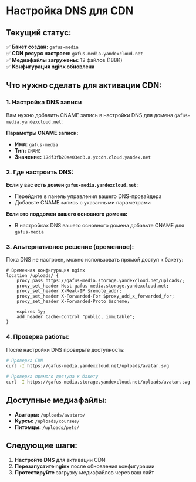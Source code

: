 # Настройка DNS для CDN

## Текущий статус:

✅ **Бакет создан:** `gafus-media`  
✅ **CDN ресурс настроен:** `gafus-media.yandexcloud.net`  
✅ **Медиафайлы загружены:** 12 файлов (188K)  
✅ **Конфигурация nginx обновлена**  

## Что нужно сделать для активации CDN:

### 1. Настройка DNS записи

Вам нужно добавить CNAME запись в настройки DNS для домена `gafus-media.yandexcloud.net`:

**Параметры CNAME записи:**
- **Имя:** `gafus-media`
- **Тип:** `CNAME`
- **Значение:** `17df3fb20ae034d3.a.yccdn.cloud.yandex.net`

### 2. Где настроить DNS:

**Если у вас есть домен `gafus-media.yandexcloud.net`:**
- Перейдите в панель управления вашего DNS-провайдера
- Добавьте CNAME запись с указанными параметрами

**Если это поддомен вашего основного домена:**
- В настройках DNS вашего основного домена добавьте CNAME для `gafus-media`

### 3. Альтернативное решение (временное):

Пока DNS не настроен, можно использовать прямой доступ к бакету:

```nginx
# Временная конфигурация nginx
location /uploads/ {
    proxy_pass https://gafus-media.storage.yandexcloud.net/uploads/;
    proxy_set_header Host gafus-media.storage.yandexcloud.net;
    proxy_set_header X-Real-IP $remote_addr;
    proxy_set_header X-Forwarded-For $proxy_add_x_forwarded_for;
    proxy_set_header X-Forwarded-Proto $scheme;
    
    expires 1y;
    add_header Cache-Control "public, immutable";
}
```

### 4. Проверка работы:

После настройки DNS проверьте доступность:

```bash
# Проверка CDN
curl -I https://gafus-media.yandexcloud.net/uploads/avatar.svg

# Проверка прямого доступа к бакету
curl -I https://gafus-media.storage.yandexcloud.net/uploads/avatar.svg
```

## Доступные медиафайлы:

- **Аватары:** `/uploads/avatars/`
- **Курсы:** `/uploads/courses/`
- **Питомцы:** `/uploads/pets/`

## Следующие шаги:

1. **Настройте DNS** для активации CDN
2. **Перезапустите nginx** после обновления конфигурации
3. **Протестируйте** загрузку медиафайлов через ваш сайт
